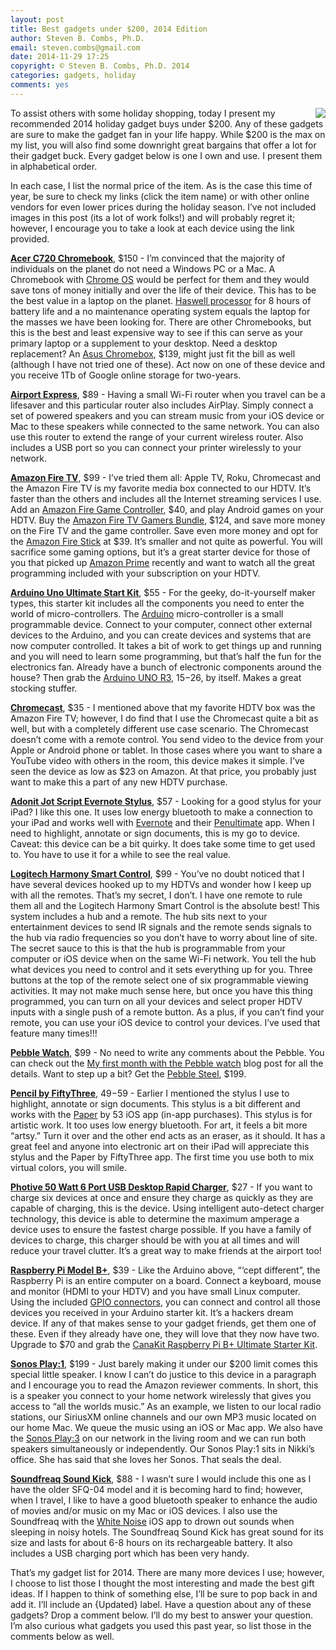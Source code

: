 ```yaml
---
layout: post
title: Best gadgets under $200, 2014 Edition
author: Steven B. Combs, Ph.D.
email: steven.combs@gmail.com
date: 2014-11-29 17:25
copyright: © Steven B. Combs, Ph.D. 2014
categories: gadgets, holiday
comments: yes
---
```


<a href="http://www.stevencombs.com/images/posts/2014-11-29-acer-c720-chromebook.png"><img src="http://www.stevencombs.com/images/posts/2014-11-29-acer-c720-chromebook.png" align='right'></a>To assist others with some holiday shopping, today I present my recommended 2014 holiday gadget buys under $200. Any of these gadgets are sure to make the gadget fan in your life happy. While $200 is the max on my list, you will also find some downright great bargains that offer a lot for their gadget buck. Every gadget below is one I own and use. I present them in alphabetical order.

In each case, I list the normal price of the item. As is the case this time of year, be sure to check my links (click the item name) or with other online vendors for even lower prices during the holiday season. I’ve not included images in this post (its a lot of work folks!) and will probably regret it; however, I encourage you to take a look at each device using the link provided.

**[Acer C720 Chromebook][0386-001]**, $150 - I’m convinced that the majority of individuals on the planet do not need a Windows PC or a Mac. A Chromebook with [Chrome OS][0386-002] would be perfect for them and they would save tons of money initially and over the life of their device. This has to be the best value in a laptop on the planet. [Haswell processor][0386-003] for 8 hours of battery life and a no maintenance operating system equals the laptop for the masses we have been looking for. There are other Chromebooks, but this is the best and least expensive way to see if this can serve as your primary laptop or a supplement to your desktop. Need a desktop replacement? An [Asus Chromebox][0386-004], $139, might just fit the bill as well (although I have not tried one of these). Act now on one of these device and you receive 1Tb of Google online storage for two-years.

**[Airport Express][0386-005]**, $89 - Having a small Wi-Fi router when you travel can be a lifesaver and this particular router also includes AirPlay. Simply connect a set of powered speakers and you can stream music from your iOS device or Mac to these speakers while connected to the same network. You can also use this router to extend the range of your current wireless router. Also includes a USB port so you can connect your printer wirelessly to your network.

**[Amazon Fire TV][0386-006]**, $99 - I’ve tried them all: Apple TV, Roku, Chromecast and the Amazon Fire TV is my favorite media box connected to our HDTV. It’s faster than the others and includes all the Internet streaming services I use. Add an [Amazon Fire Game Controller][0386-007], $40, and play Android games on your HDTV. Buy the [Amazon Fire TV Gamers Bundle][0386-008], $124, and save more money on the Fire TV and the game controller. Save even more money and opt for the [Amazon Fire Stick][0386-009] at $39. It’s smaller and not quite as powerful. You will sacrifice some gaming options, but it’s a great starter device for those of you that picked up [Amazon Prime][0386-010] recently and want to watch all the great programming included with your subscription on your HDTV.

**[Arduino Uno Ultimate Start Kit][0386-011]**, $55 - For the geeky, do-it-yourself maker types, this starter kit includes all the components you need to enter the world of micro-controllers. The [Arduino][0386-012] micro-controller is a small programmable device. Connect to your computer, connect other external devices to the Arduino, and you can create devices and systems that are now computer controlled. It takes a bit of work to get things up and running and you will need to learn some programming, but that’s half the fun for the electronics fan. Already have a bunch of electronic components around the house? Then grab the [Arduino UNO R3][0386-013], $15-$26, by itself. Makes a great stocking stuffer.

**[Chromecast][0386-014]**, $35 - I mentioned above that my favorite HDTV box was the Amazon Fire TV; however, I do find that I use the Chromecast quite a bit as well, but with a completely different use case scenario. The Chromecast doesn’t come with a remote control. You send video to the device from your Apple or Android phone or tablet. In those cases where you want to share a YouTube video with others in the room, this device makes it simple. I’ve seen the device as low as $23 on Amazon. At that price, you probably just want to make this a part of any new HDTV purchase.

**[Adonit Jot Script Evernote Stylus][0386-015]**, $57 - Looking for a good stylus for your iPad? I like this one. It uses low energy bluetooth to make a connection to your iPad and works well with [Evernote][0386-016] and their [Penultimate][0386-017] app. When I need to highlight, annotate or sign documents, this is my go to device. Caveat: this device can be a bit quirky. It does take some time to get used to. You have to use it for a while to see the real value.

**[Logitech Harmony Smart Control][0386-018]**, $99 - You’ve no doubt noticed that I have several devices hooked up to my HDTVs and wonder how I keep up with all the remotes. That’s my secret, I don’t. I have one remote to rule them all and the Logitech Harmony Smart Control is the absolute best! This system includes a hub and a remote. The hub sits next to your entertainment devices to send IR signals and the remote sends signals to the hub via radio frequencies so you don’t have to worry about line of site. The secret sauce to this is that the hub is programmable from your computer or iOS device when on the same Wi-Fi network. You tell the hub what devices you need to control and it sets everything up for you. Three buttons at the top of the remote select one of six programmable viewing activities. It may not make much sense here, but once you have this thing programmed, you can turn on all your devices and select proper HDTV inputs with a single push of a remote button. As a plus, if you can’t find your remote, you can use your iOS device to control your devices. I’ve used that feature many times!!!

**[Pebble Watch][0386-019]**, $99 - No need to write any comments about the Pebble. You can check out the [My first month with the Pebble watch][0386-020] blog post for all the details. Want to step up a bit? Get the [Pebble Steel][0386-021], $199.

**[Pencil by FiftyThree][0386-022]**, $49-$59 - Earlier I mentioned the stylus I use to highlight, annotate or sign documents. This stylus is a bit different and works with the [Paper](https://www.fiftythree.com/paper) by 53 iOS app (in-app purchases). This stylus is for artistic work. It too uses low energy bluetooth. For art, it feels a bit more “artsy.” Turn it over and the other end acts as an eraser, as it should. It has a great feel and anyone into electronic art on their iPad will appreciate this stylus and the Paper by FiftyThree app. The first time you use both to mix virtual colors, you will smile.

**[Photive 50 Watt 6 Port USB Desktop Rapid Charger][0386-023]**, $27 - If you want to charge six devices at once and ensure they charge as quickly as they are capable of charging, this is the device. Using intelligent auto-detect charger technology, this device is able to determine the maximum amperage a device uses to ensure the fastest charge possible. If you have a family of devices to charge, this charger should be with you at all times and will reduce your travel clutter. It’s a great way to make friends at the airport too!

**[Raspberry Pi Model B+][0386-024]**, $39 - Like the Arduino above, “‘cept different”, the Raspberry Pi is an entire computer on a board. Connect a keyboard, mouse and monitor (HDMI to your HDTV) and you have small Linux computer. Using the included [GPIO connectors][0386-025], you can connect and control all those devices you received in your Arduino starter kit. It’s a hackers dream device. If any of that makes sense to your gadget friends, get them one of these. Even if they already have one, they will love that they now have two. Upgrade to $70 and grab the [CanaKit Raspberry Pi B+ Ultimate Starter Kit][0386-026].

**[Sonos Play:1][0386-027]**, $199 - Just barely making it under our $200 limit comes this special little speaker. I know I can’t do justice to this device in a paragraph and I encourage you to read the Amazon reviewer comments. In short, this is a speaker you connect to your home network wirelessly that gives you access to “all the worlds music.” As an example, we listen to our local radio stations, our SiriusXM online channels and our own MP3 music located on our home Mac. We queue the music using an iOS or Mac app. We also have the [Sonos Play:3][0386-028] on our network in the living room and we can run both speakers simultaneously or independently. Our Sonos Play:1 sits in Nikki’s office. She has said that she loves her Sonos. That seals the deal.

**[Soundfreaq Sound Kick][0386-029]**, $88 - I wasn’t sure I would include this one as I have the older SFQ-04 model and it is becoming hard to find; however, when I travel, I like to have a good bluetooth speaker to enhance the audio of movies and/or music on my Mac or iOS devices. I also use the Soundfreaq with the [White Noise][0386-030] iOS app to drown out sounds when sleeping in noisy hotels. The Soundfreaq Sound Kick has great sound for its size and lasts for about 6-8 hours on its rechargeable battery. It also includes a USB charging port which has been very handy.

That’s my gadget list for 2014. There are many more devices I use; however, I choose to list those I thought the most interesting and made the best gift ideas. If I happen to think of something else, I’ll be sure to pop back in and add it. I’ll include an {Updated} label. Have a question about any of these gadgets? Drop a comment below. I’ll do my best to answer your question. I’m also curious what gadgets you used this past year, so list those in the comments below as well.

[0386-001]: http://www.amazon.com/gp/product/B00FNPD1VW/ref=as_li_ss_tl?ie=UTF8&camp=1789&creative=390957&creativeASIN=B00FNPD1VW&linkCode=as2&tag=bricinmypockb-20
[0386-002]: http://www.chromium.org/chromium-os
[0386-003]: http://en.wikipedia.org/wiki/Haswell_(microarchitecture)
[0386-004]: http://www.amazon.com/gp/product/B00IT1WJZQ/ref=as_li_ss_tl?ie=UTF8&camp=1789&creative=390957&creativeASIN=B00IT1WJZQ&linkCode=as2&tag=bricinmypockb-20
[0386-005]: https://www.amazon.com/Apple-AirPort-Express-Station-MC414LL/dp/B008ALA2RC/ref=as_sl_pc_ss_til?tag=bricinmypockb-20&linkCode=w01&linkId=UDKKBHA6K7AJW7PI&creativeASIN=B008ALA2RC
[0386-006]: http://www.amazon.com/gp/product/B00CX5P8FC/ref=as_li_ss_tl?ie=UTF8&camp=1789&creative=390957&creativeASIN=B00CX5P8FC&linkCode=as2&tag=bricinmypockb-20
[0386-007]: http://www.amazon.com/gp/product/B00DU0ZI8Q/ref=as_li_ss_tl?ie=UTF8&camp=1789&creative=390957&creativeASIN=B00DU0ZI8Q&linkCode=as2&tag=bricinmypockb-20
[0386-008]: http://www.amazon.com/Amazon-Gamers-Bundle-Controller-cable/dp/B00M9VWFOM
[0386-009]: http://www.amazon.com/gp/product/B00GDQ0RMG/ref=as_li_ss_tl?ie=UTF8&camp=1789&creative=390957&creativeASIN=B00GDQ0RMG&linkCode=as2&tag=bricinmypockb-20
[0386-010]: http://www.amazon.com/gp/product/B00DBYBNEE/ref=as_li_ss_tl?ie=UTF8&camp=1789&creative=390957&creativeASIN=B00DBYBNEE&linkCode=as2&tag=bricinmypockb-20
[0386-011]: http://www.amazon.com/gp/product/B00BT0NDB8/ref=as_li_ss_tl?ie=UTF8&camp=1789&creative=390957&creativeASIN=B00BT0NDB8&linkCode=as2&tag=bricinmypockb-20
[0386-012]: http://www.arduino.cc/
[0386-013]: http://www.amazon.com/gp/product/B006H06TVG/ref=as_li_ss_tl?ie=UTF8&camp=1789&creative=390957&creativeASIN=B006H06TVG&linkCode=as2&tag=bricinmypockb-20
[0386-014]: http://www.amazon.com/gp/product/B00DR0PDNE/ref=as_li_ss_tl?ie=UTF8&camp=1789&creative=390957&creativeASIN=B00DR0PDNE&linkCode=as2&tag=bricinmypockb-20
[0386-015]: http://www.amazon.com/gp/product/B00DQEB1V4/ref=as_li_ss_tl?ie=UTF8&camp=1789&creative=390957&creativeASIN=B00DQEB1V4&linkCode=as2&tag=bricinmypockb-20
[0386-016]: https://itunes.apple.com/us/app/evernote/id281796108?mt=8&uo=4&at=10l9vL
[0386-017]: https://itunes.apple.com/us/app/penultimate/id354098826?mt=8&uo=4&at=10l9vL
[0386-018]: http://www.amazon.com/gp/product/B00BQ5RYI4/ref=as_li_ss_tl?ie=UTF8&camp=1789&creative=390957&creativeASIN=B00BQ5RYI4&linkCode=as2&tag=bricinmypockb-20
[0386-019]: http://www.amazon.com/gp/product/B00BKEQBI0/ref=as_li_ss_tl?ie=UTF8&camp=1789&creative=390957&creativeASIN=B00BKEQBI0&linkCode=as2&tag=bricinmypockb-20
[0386-020]: http://www.stevencombs.com/pebble/2014/10/19/my-first-month-with-pebble-watch.html
[0386-021]: http://www.amazon.com/gp/product/B00IVX0XGO/ref=as_li_ss_tl?ie=UTF8&camp=1789&creative=390957&creativeASIN=B00IVX0XGO&linkCode=as2&tag=bricinmypockb-20
[0386-022]: http://www.amazon.com/gp/product/B00JP12170/ref=as_li_ss_tl?ie=UTF8&camp=1789&creative=390957&creativeASIN=B00JP12170&linkCode=as2&tag=bricinmypockb-20
[0386-023]: http://www.amazon.com/gp/product/B00LMIA9L4/ref=as_li_ss_tl?ie=UTF8&camp=1789&creative=390957&creativeASIN=B00LMIA9L4&linkCode=as2&tag=bricinmypockb-20
[0386-024]: http://www.amazon.com/gp/product/B00LPESRUK/ref=as_li_ss_tl?ie=UTF8&camp=1789&creative=390957&creativeASIN=B00LPESRUK&linkCode=as2&tag=bricinmypockb-20
[0386-025]: https://learn.adafruit.com/adafruits-raspberry-pi-lesson-4-gpio-setup/the-gpio-connector
[0386-026]: http://www.amazon.com/gp/product/B00G1PNG54/ref=as_li_ss_tl?ie=UTF8&camp=1789&creative=390957&creativeASIN=B00G1PNG54&linkCode=as2&tag=bricinmypockb-20
[0386-027]: http://www.amazon.com/gp/product/B00EWCUK1Q/ref=as_li_ss_tl?ie=UTF8&camp=1789&creative=390957&creativeASIN=B00EWCUK1Q&linkCode=as2&tag=bricinmypockb-20
[0386-028]: http://www.amazon.com/gp/product/B00554S24W/ref=as_li_ss_tl?ie=UTF8&camp=1789&creative=390957&creativeASIN=B00554S24W&linkCode=as2&tag=bricinmypockb-20
[0386-029]: http://www.amazon.com/gp/product/B007XOQI4S/ref=as_li_ss_tl?ie=UTF8&camp=1789&creative=390957&creativeASIN=B007XOQI4S&linkCode=as2&tag=bricinmypockb-20
[0386-030]: https://itunes.apple.com/us/app/white-noise/id289894882?mt=8&uo=4&at=10l9vL